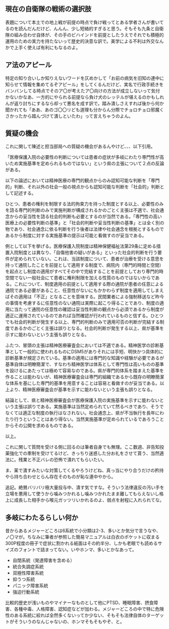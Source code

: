 ﻿## 現在の自衛隊の戦術の選択肢

表題について本土での地上戦が前提の時点で負け戦ってとある学者さんが書いてるのを読んだんだけど、んんん、少し短絡的すぎると思う。そもそも九条と自衛隊の組み合わせ自体が、その手のビハインドを前提としたうえでそれでも積極的運用のための実力を持たないって歴史的決意な訳で。美学による不利は外交なんかで上手く使えば有利にもなるのよ。


## ア法のアピール

特定の知り合いしか知りえないワードを仄めかして「お前の病気を旧知の連中に知らせて情報を集めてるぞアピール」をしてくるんだけど、実名で行政手続きをバンバンしてる時点でそのア〇が考えたア〇向けの方法が成立しないって気付かないかなあ、一方的にやられる前提なら負け犬のレッテルが堪えるのかもしれんが返り討ちにするなら却って悪名を成す訳で。踏み潰しさえすれば後から何か聞かれても「ああ、あのゴ〇〇リども道理も分からん分際でチョロチョロ邪魔くさかったから踏んづけて潰しといたわ」って言えちゃうのよん。


## 質疑の機会

これに関して陳述と担当部局への質疑の機会があるんやけど、、、以下引用。

「医療保護入院の必要性の判断については患者の症状が多岐にわたり専門性が高いため実施基準を定められるものではない」という県の主張について２点の反論がある。

以下の論述においては精神医療の専門的観点からのみ認知可能な判断を「専門的」判断、それ以外の社会一般の視点からも認知可能な判断を「社会的」判断として記述する。

ひとつ、患者の権利を制限する法的拘束力を持った制度とする以上、必要性のみを諮る専門的判断のみで実施判断が構成されるかのごとく主張は不適で、社会通念からの妥当性を諮る社会的判断も必要とするのが当然である。「専門性の高い医療上の必要性判断の基準」と「社会的判断や妥当性判断の基準」とは全く別の物であり、社会通念に依る判断を行う後者は法律や社会通念を根拠とするものであるから制度に対する実施基準の提示は可能と看做すのが妥当である。

例として以下を挙げる。医療保護入院制度は精神保健福祉法第29条に定める措置入院制度とは異なり、「自傷他害の疑いがある」といった社会的判断を行う要件が定められていない。これは、当該制度について、患者が治療を受ける意思を持って通院したことを前提として適用する制度で、病院内（専門的時間と空間）を起点とし制度の適用がすべてその中で完結することを前提としており専門的時空間でない一般社会にて患者に権利制限を加える性質のものではないからである。これについて、制度適用の前提として適用する際の通院が患者の任意による通院である必要があること、任意性がないにもかかわらず制度を適用してしまえばその適用は「不正」となることを意味する。民間業者による強制移送など昨今の事情を考慮するに任意性のない通院は実際に起こり得ることであり、制度の適用に当たって通院の任意性の確認は妥当性判断の観点から必須であるから制度が適正に運用されているのであれば当然確認が行われているものと信ずる。ひとつでも社会的判断が発生する以上、専門的判断のみで適用可否の判断が完結する制度であるかのごとく主張は誤りとなる。社会的判断が発生する以上、県が基準を示すに能わないという主張も誤りとなる。

ふたつ、冒頭の主張は精神医療審査会においては不適である。精神医学の診断基準として一般的に使われるものにDSM5がありそれには手短、明快かつ具体的に診断基準が規定されている。基準の適用には専門的な知識や経験が必要であるが基準自体は明瞭簡潔で、すなわち精神医学は体系として専門性は高いものの基準を設けるにあたっては極めて容易なのである。県が専門的体系を踏まえた基準を作ることは能わないが、精神医療審査会は専門的組織であるから既存の明瞭簡潔な体系を基にした専門的基準を用意することは容易と看做すのが妥当である。以上より、精神医療審査会が基準を示すに能わないという主張も誤りとなる。

結論として、県と精神医療審査会が医療保護入院の実施基準を示すに能わないという主張は誤りである。実施基準は当然定められていて然るべきであり、そうでなくては適正な制度の執行はなされない。社会通念上、県が不当執行を長年にわたり行うということはあり得ない。当然実施基準が定められているであろうことからその公開を求めるものである。

以上。

これに関して質問を受ける側に回るのは筆者自身でも無理。ここ数週、非告知投薬強化での牽制を受けてるけど、きっちり迷惑した分お礼をさせて貰う、当然適法に。残業と不正バレの恐怖で潰れてもらいたい。

ま、薬で潰すみたいな対策してくるやろうけどね、真っ当にやり合うだけの矜持やら持ち合わせとらん存在そのものが恥な連中やから。

追記。絶賛バリバリ極大量投与中、潰す気ですな。そういう法律違反の汚い手を立場を悪用して使うから噛みつかれるし噛みつかれたまま離してもらえないし格上に成長した相手から喉元ガッツリいかれるのよ、弱点を射程に入れられてな。

## 多岐にわたるらしい何か

昔からあるメジャーどころは6系統で小分類は2-3、多いとか気分で言うなや、ノ〇マが。ちなみに筆者が参照した簡易マニュアルは白衣のポケットに収まる300P程度の冊子で症状に割かれる紙面はその約半分、しかも老眼でも読めるサイズのフォントで詰まってない。いやホンマ、多いとかなあって。

- 自閉系統（発達障害を含める）
- 統合失調症系統
- 双極性障害系統
- 抑うつ系統
- パニック障害系統
- 強迫行動系統

比較的歴史が浅いものやマイナーなものとして他にPTSD、睡眠障害、摂食障害、各種中毒、人格障害、認知症などが加わる。メジャーどころの中で特に危険性のある系統に絞れば全然多くないってか少ない、そもそも法律自体のターゲットがそういうのなんじゃないの、ホンマそもそもやぞ、と。
